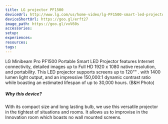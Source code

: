 ```yaml
---
title: LG projector PF1500
deviceUrl: http://www.lg.com/us/home-video/lg-PF1500-smart-led-projector
deviceShortUrl:	https://goo.gl/erft27
image_path:	https://goo.gl/vxV60s
accessories:
setup:
experiences:
resources:
tags:
---
```


LG Minibeam Pro PF1500 Portable Smart LED Projector features Internet connectivity, detailed images up to Full HD 1920 x 1080 native resolution, and portability. This LED projector supports screens up to 120"" . with 1400 lumen light output, and an impressive 150,000:1 dynamic contrast ratio while boasting an estimated lifespan of up to 30,000 hours. (B&H Photo)

##### Why this device?
With its compact size and long lasting bulb, we use this versatile projector in the tightest of situations and rooms. It allows us to improvise in the Innovation room which boasts no wall mounted screens.


